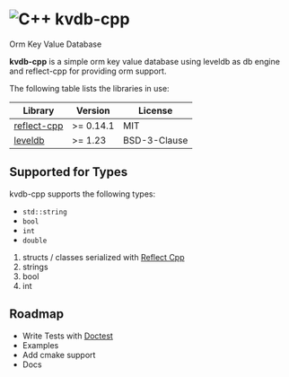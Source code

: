 # ![C++](https://img.shields.io/badge/c++-%2300599C.svg?style=for-the-badge&logo=c%2B%2B&logoColor=white) kvdb-cpp

Orm Key Value Database

**kvdb-cpp** is a simple orm key value database using leveldb as db engine and reflect-cpp for providing orm support.

The following table lists the libraries in use:

| Library                                                          | Version   | License      |
|------------------------------------------------------------------|-----------|--------------|
| [reflect-cpp](https://github.com/getml/reflect-cpp/tree/main)    | >= 0.14.1 | MIT          |
| [leveldb](https://github.com/google/leveldb.git)                 | >= 1.23   | BSD-3-Clause |


## Supported for Types

kvdb-cpp supports the following types:

- `std::string`
- `bool`
- `int`
- `double`

1. structs / classes serialized with [Reflect Cpp](https://github.com/getml/reflect-cpp.git)
2. strings
3. bool
4. int

## Roadmap

- Write Tests with [Doctest](https://github.com/doctest/doctest.git)
- Examples
- Add cmake support
- Docs